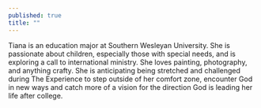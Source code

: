 ```yaml
---
published: true
title: ""
---
```


Tiana is an education major at Southern Wesleyan University. She is passionate about children, especially those with special needs, and is exploring a call to international ministry. She loves painting, photography, and anything crafty. She is anticipating being stretched and challenged during The Experience to step outside of her comfort zone, encounter God in new ways and catch more of a vision for the direction God is leading her life after college.
